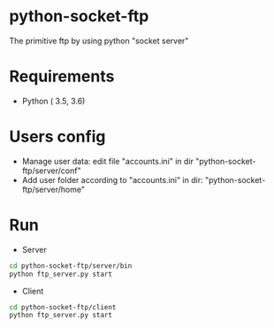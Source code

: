 # python-socket-ftp
The primitive ftp by using python "socket server"

# Requirements
- Python ( 3.5, 3.6)

# Users config
- Manage user data: edit file "accounts.ini" in dir "python-socket-ftp/server/conf"
- Add user folder according to "accounts.ini" in dir: "python-socket-ftp/server/home"

# Run
- Server
```bash
cd python-socket-ftp/server/bin
python ftp_server.py start
```
- Client
```bash
cd python-socket-ftp/client
python ftp_server.py start
```
